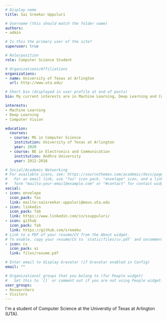 ```yaml
---
# Display name
title: Sai Sreekar Uppuluri

# Username (this should match the folder name)
authors:
- admin

# Is this the primary user of the site?
superuser: true

# Role/position
role: Computer Science Student

# Organizations/Affiliations
organizations:
- name: University of Texas at Arlington
  url: http://www.uta.edu/

# Short bio (displayed in user profile at end of posts)
bio: My current interests are in Machine Learning, Deep Learning and Computer Vision.

interests:
- Machine Learning
- Deep Learning
- Computer Vision

education:
  courses:
  - course: MS in Computer Science
    institution: University of Texas at Arlington
    year: 2020
  - course: BE in Electronics and Communication
    institution: Andhra University
    year: 2012-2016

# Social/Academic Networking
# For available icons, see: https://sourcethemes.com/academic/docs/page-builder/#icons
#   For an email link, use "fas" icon pack, "envelope" icon, and a link in the
#   form "mailto:your-email@example.com" or "#contact" for contact widget.
social:
- icon: envelope
  icon_pack: fas
  link: mailto:saisreekar.uppuluri@mavs.uta.edu
- icon: linkedin
  icon_pack: fab
  link: https://www.linkedin.com/in/ssuppuluri/
- icon: github
  icon_pack: fab
  link: https://github.com/sreeeku
# Link to a PDF of your resume/CV from the About widget.
# To enable, copy your resume/CV to `static/files/cv.pdf` and uncomment the lines below.
- icon: cv
  icon_pack: ai
  link: files/resume.pdf

# Enter email to display Gravatar (if Gravatar enabled in Config)
email: ""

# Organizational groups that you belong to (for People widget)
#   Set this to `[]` or comment out if you are not using People widget.
user_groups:
- Researchers
- Visitors
---
```


I'm a student of Computer Science at the Universtiy of Texas at Arlington (UTA).
